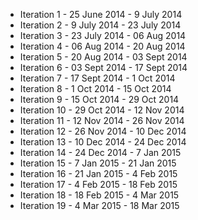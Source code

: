 * Iteration 1 - 25 June 2014 - 9 July 2014
* Iteration 2 - 9 July 2014 - 23 July 2014
* Iteration 3 - 23 July 2014 - 06 Aug 2014
* Iteration 4 - 06 Aug 2014 - 20 Aug 2014
* Iteration 5 - 20 Aug 2014 - 03 Sept 2014
* Iteration 6 - 03 Sept 2014 - 17 Sept 2014
* Iteration 7 - 17 Sept 2014 - 1 Oct 2014
* Iteration 8 - 1 Oct 2014 - 15 Oct 2014
* Iteration 9 - 15 Oct 2014 - 29 Oct 2014
* Iteration 10 - 29 Oct 2014 - 12 Nov 2014
* Iteration 11 - 12 Nov 2014 - 26 Nov 2014
* Iteration 12 - 26 Nov 2014 - 10 Dec 2014
* Iteration 13 - 10 Dec 2014 - 24 Dec 2014
* Iteration 14 - 24 Dec 2014 - 7 Jan 2015
* Iteration 15 - 7 Jan 2015 - 21 Jan 2015
* Iteration 16 - 21 Jan 2015 - 4 Feb 2015
* Iteration 17 - 4 Feb 2015 - 18 Feb 2015
* Iteration 18 - 18 Feb 2015 - 4 Mar 2015
* Iteration 19 - 4 Mar 2015 - 18 Mar 2015